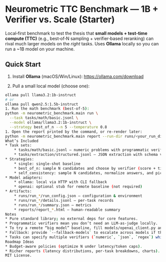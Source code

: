 # Neurometric TTC Benchmark — 1B + Verifier vs. Scale (Starter)

Local‑first benchmark to test the thesis that **small models + test‑time compute (TTC)**
(e.g., best‑of‑N sampling + verifier‑based reranking) can rival much larger models on
the *right* tasks. Uses **Ollama** locally so you can run a ~1B model on your machine.

## Quick Start

1) Install **Ollama** (macOS/Win/Linux): https://ollama.com/download

2) Pull a small local model (choose one):
```bash
ollama pull llama3.2:1b-instruct
# or
ollama pull qwen2.5:1.5b-instruct
1. Run the math benchmark (best‑of‑5):
python -m neurometric_benchmark.main run \
  --task tasks/math/basic.jsonl \
  --model ollama/llama3.2:1b-instruct \
  --strategy best_of_n --n 5 --temperature 0.8
1. Open the report printed by the command, or re‑render later:
python -m neurometric_benchmark.main report --run-dir runs/<your_run_dir>
What’s Included
* Task sets:
    * tasks/math/basic.jsonl — numeric problems with programmatic verifiers
    * tasks/extraction/structured.jsonl — JSON extraction with schema validation
* Strategies:
    * single: single‑shot baseline
    * best_of_n: sample N candidates and choose by verifier (score + tie‑break)
    * self_consistency: sample N candidates, normalize answers, and pick majority
* Model adapters:
    * ollama: local via HTTP with CLI fallback
    * openai: optional stub for remote baseline (not required)
* Artifacts:
    * runs/run_*/run_config.json — configuration & environment
    * runs/run_*/details.jsonl — per‑task records
    * runs/run_*/summary.json — metrics
    * reports/report_*.html — human‑readable summary
Notes
* Pure standard library; no external deps for core features.
* Programmatic verifiers mean you don’t need an LLM‑as‑judge locally.
* To try a remote “big model” baseline, fill models/openai_client.py and set OPENAI_API_KEY.
* Fallback: provide `--fallback-models` to escalate across models if the first attempt fails.
* Tasks can specify multiple verifiers (`numeric`, `json`, `regex`) which run in sequence.
Roadmap Ideas
* Budget-aware policies (optimize N under latency/token caps).
* Richer reports (latency distributions, per‑task breakdowns, charts).
MIT License.
